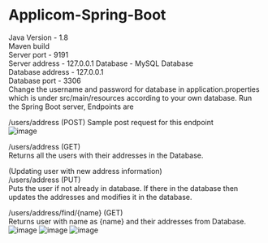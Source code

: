 # Applicom-Spring-Boot
 Java Version - 1.8  
 Maven build  
 Server port - 9191  
 Server address - 127.0.0.1 
 Database - MySQL Database  
 Database address - 127.0.0.1  
 Database port - 3306  
 Change the username and password for database in application.properties which is under src/main/resources according to your own database.
 Run the Spring Boot server, Endpoints are  
 
 /users/address (POST) 
Sample post request for this endpoint  
![image](https://user-images.githubusercontent.com/81566132/193196726-80174e66-f875-431f-9763-7e1d991c523a.png)  


/users/address (GET)  
Returns all the users with their addresses in the Database.  

(Updating user with new address information)  
/users/address (PUT)  
Puts the user if not already in database. If there in the database then updates the addresses and modifies it in the database.  

/users/address/find/{name} (GET)  
Returns user with name as {name} and their addresses from Database.  
![image](https://user-images.githubusercontent.com/81566132/193197636-e40feedc-d384-41c2-b870-b39b2d3475bc.png)
![image](https://user-images.githubusercontent.com/81566132/193197690-077e7081-6703-4f14-932b-93abcc7db000.png)
![image](https://user-images.githubusercontent.com/81566132/193197769-3525839f-1164-432f-a4c6-dd5f47067bab.png)
